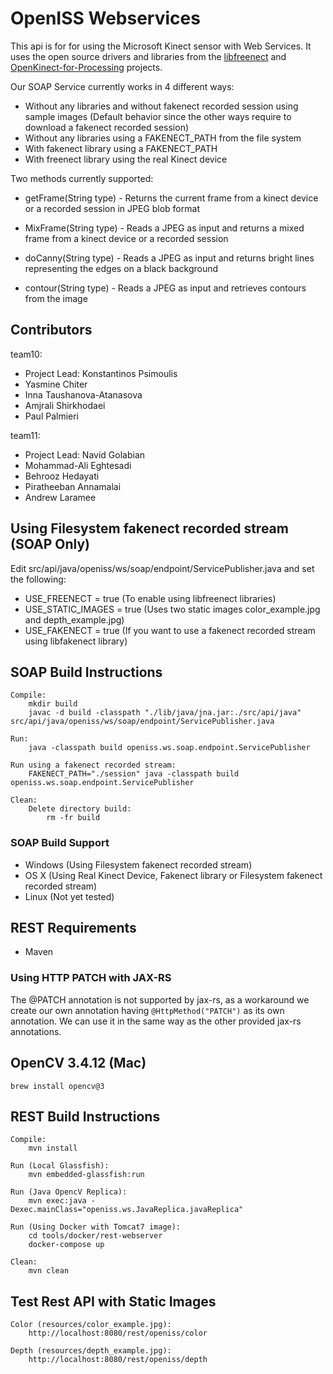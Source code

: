 # OpenISS Webservices #

This api is for for using the Microsoft Kinect sensor with Web Services. It uses the open source drivers and libraries from the [libfreenect](https://github.com/OpenKinect/libfreenect) and [OpenKinect-for-Processing](https://github.com/shiffman/OpenKinect-for-Processing) projects. 

Our SOAP Service currently works in 4 different ways: 

- Without any libraries and without fakenect recorded session using sample images (Default behavior since the other ways require to download a fakenect recorded session)
- Without any libraries using a FAKENECT_PATH from the file system
- With fakenect library using a FAKENECT_PATH
- With freenect library using the real Kinect device

Two methods currently supported:

* getFrame(String type) - Returns the current frame from a kinect device or a recorded session in JPEG blob format

* MixFrame(String type) - Reads a JPEG as input and returns a mixed frame from a kinect device or a recorded session

* doCanny(String type) - Reads a JPEG as input and returns bright lines representing the edges on a black background

* contour(String type) - Reads a JPEG as input and retrieves contours from the image

## Contributors ##

team10:
* Project Lead: Konstantinos Psimoulis
* Yasmine Chiter
* Inna Taushanova-Atanasova
* Amjrali Shirkhodaei
* Paul Palmieri

team11:
* Project Lead: Navid Golabian
* Mohammad-Ali Eghtesadi
* Behrooz Hedayati
* Piratheeban Annamalai
* Andrew Laramee

## Using Filesystem fakenect recorded stream (SOAP Only) ##

Edit src/api/java/openiss/ws/soap/endpoint/ServicePublisher.java and set the following:

* USE_FREENECT = true (To enable using libfreenect libraries)
* USE_STATIC_IMAGES = true (Uses two static images color_example.jpg and depth_example.jpg)
* USE_FAKENECT = true (If you want to use a fakenect recorded stream using libfakenect library)

## SOAP Build Instructions ##

    Compile:
        mkdir build	
        javac -d build -classpath "./lib/java/jna.jar:./src/api/java" src/api/java/openiss/ws/soap/endpoint/ServicePublisher.java

    Run:		
        java -classpath build openiss.ws.soap.endpoint.ServicePublisher
        
    Run using a fakenect recorded stream:		
        FAKENECT_PATH="./session" java -classpath build openiss.ws.soap.endpoint.ServicePublisher       

    Clean:
        Delete directory build:
            rm -fr build


### SOAP Build Support ###

* Windows (Using Filesystem fakenect recorded stream)
* OS X (Using Real Kinect Device, Fakenect library or Filesystem fakenect recorded stream)
* Linux (Not yet tested)

## REST Requirements ##
* Maven

### Using HTTP PATCH with JAX-RS
The @PATCH annotation is not supported by jax-rs, as a workaround we create our own annotation
having `@HttpMethod("PATCH")` as its own annotation. We can use it in the same way as the other 
provided jax-rs annotations.

## OpenCV 3.4.12 (Mac)
    brew install opencv@3

## REST Build Instructions ##

    Compile:
        mvn install

    Run (Local Glassfish):
        mvn embedded-glassfish:run

    Run (Java OpencV Replica):
        mvn exec:java -Dexec.mainClass="openiss.ws.JavaReplica.javaReplica"
        
    Run (Using Docker with Tomcat7 image):
        cd tools/docker/rest-webserver
        docker-compose up

    Clean:
        mvn clean

## Test Rest API with Static Images

    Color (resources/color_example.jpg):
        http://localhost:8080/rest/openiss/color
     
    Depth (resources/depth_example.jpg):
        http://localhost:8080/rest/openiss/depth